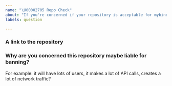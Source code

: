 ```yaml
---
name: "\U00002705 Repo Check"
about: "If you're concerned if your repository is acceptable for mybinder.org, we can check your repo"
labels: question

---
```


<!--
🌟🌟🌟🌟🌟
Use this form to check if a repository may be liable for banning.

👉 Please answer all these questions.

🌟🌟🌟🌟🌟
-->

### A link to the repository

### Why are you concerned this repository maybe liable for banning?

For example: it will have lots of users, it makes a lot of API calls, creates a lot of network traffic?

